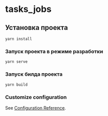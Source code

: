 # tasks_jobs

## Установка проекта
```
yarn install
```

### Запуск проекта в режиме разработки
```
yarn serve
```

###  Запуск билда проекта
```
yarn build
```

### Customize configuration
See [Configuration Reference](https://cli.vuejs.org/config/).

